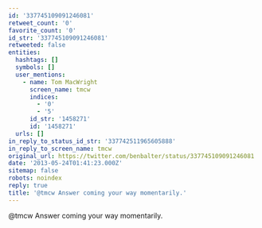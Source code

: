 ```yaml
---
id: '337745109091246081'
retweet_count: '0'
favorite_count: '0'
id_str: '337745109091246081'
retweeted: false
entities:
  hashtags: []
  symbols: []
  user_mentions:
    - name: Tom MacWright
      screen_name: tmcw
      indices:
        - '0'
        - '5'
      id_str: '1458271'
      id: '1458271'
  urls: []
in_reply_to_status_id_str: '337742511965605888'
in_reply_to_screen_name: tmcw
original_url: https://twitter.com/benbalter/status/337745109091246081
date: '2013-05-24T01:41:23.000Z'
sitemap: false
robots: noindex
reply: true
title: '@tmcw Answer coming your way momentarily.'
---
```


@tmcw Answer coming your way momentarily.
